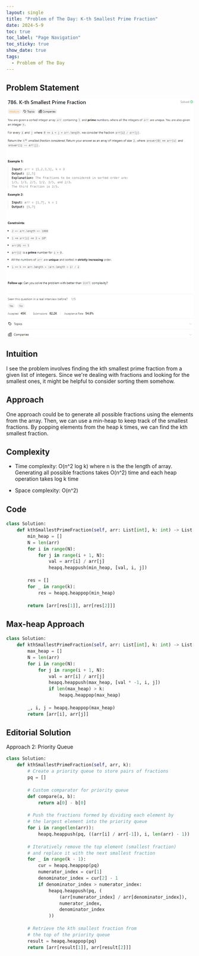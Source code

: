 ```yaml
---
layout: single
title: "Problem of The Day: K-th Smallest Prime Fraction"
date: 2024-5-9
toc: true
toc_label: "Page Navigation"
toc_sticky: true
show_date: true
tags:
  - Problem of The Day
---
```


## Problem Statement

![problem-786](/assets/images/2024-05-09_20-07-09-problem-786.png)

## Intuition

I see the problem involves finding the kth smallest prime fraction from a given list of integers. Since we're dealing with fractions and looking for the smallest ones, it might be helpful to consider sorting them somehow.

## Approach

One approach could be to generate all possible fractions using the elements from the array. Then, we can use a min-heap to keep track of the smallest fractions. By popping elements from the heap k times, we can find the kth smallest fraction.

## Complexity

- Time complexity:
  O(n^2 log k) where n is the the length of array. Generating all possible fractions takes O(n^2) time and each heap operation takes log k time

- Space complexity:
  O(n^2)

## Code

```python
class Solution:
    def kthSmallestPrimeFraction(self, arr: List[int], k: int) -> List[int]:
        min_heap = []
        N = len(arr)
        for i in range(N):
            for j in range(i + 1, N):
                val = arr[i] / arr[j]
                heapq.heappush(min_heap, [val, i, j])

        res = []
        for _ in range(k):
            res = heapq.heappop(min_heap)

        return [arr[res[1]], arr[res[2]]]
```

## Max-heap Approach

```python
class Solution:
    def kthSmallestPrimeFraction(self, arr: List[int], k: int) -> List[int]:
        max_heap = []
        N = len(arr)
        for i in range(N):
            for j in range(i + 1, N):
                val = arr[i] / arr[j]
                heapq.heappush(max_heap, [val * -1, i, j])
                if len(max_heap) > k:
                    heapq.heappop(max_heap)

        _, i, j = heapq.heappop(max_heap)
        return [arr[i], arr[j]]
```

## Editorial Solution

Approach 2: Priority Queue

```python
class Solution:
    def kthSmallestPrimeFraction(self, arr, k):
        # Create a priority queue to store pairs of fractions
        pq = []

        # Custom comparator for priority queue
        def compare(a, b):
            return a[0] - b[0]

        # Push the fractions formed by dividing each element by
        # the largest element into the priority queue
        for i in range(len(arr)):
            heapq.heappush(pq, ((arr[i] / arr[-1]), i, len(arr) - 1))

        # Iteratively remove the top element (smallest fraction)
        # and replace it with the next smallest fraction
        for _ in range(k - 1):
            cur = heapq.heappop(pq)
            numerator_index = cur[1]
            denominator_index = cur[2] - 1
            if denominator_index > numerator_index:
                heapq.heappush(pq, (
                    (arr[numerator_index] / arr[denominator_index]),
                    numerator_index,
                    denominator_index
                ))

        # Retrieve the kth smallest fraction from
        # the top of the priority queue
        result = heapq.heappop(pq)
        return [arr[result[1]], arr[result[2]]]
```
